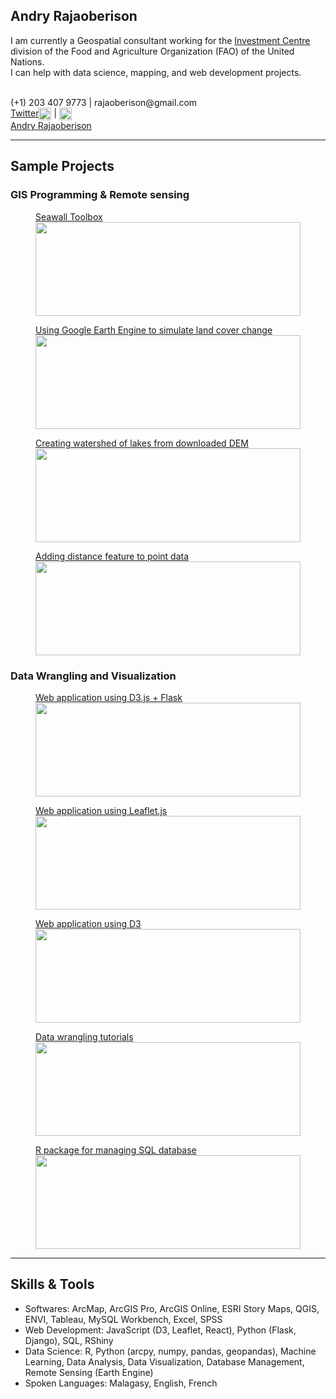 <div class="header-grid">

<span class="header-desc">
<h2>Andry Rajaoberison</h2>
<p>I am currently a Geospatial consultant working for the <a href="http://www.fao.org/investment-centre/en/" target="blank_">Investment Centre</a> division of the Food and Agriculture Organization (FAO) of the United Nations.<br>I can help with data science, mapping, and web development projects.</p>
<br/>
(+1) 203 407 9773 | rajaoberison@gmail.com
<br/>
<a class='twitter' href="https://twitter.com/Rajaoberison" target="blank_">Twitter<img align="center" height="20px" src="https://rajaoberison.github.io/images/Twitter_Logo_Blue.png"></a> | <a href="https://github.com/rajaoberison" target="blank_"><img align="center" height="20px" src="https://rajaoberison.github.io/images/GitHub_Logo.png"></a>
</span>

<div class="LI-profile-badge"  data-version="v1" data-size="medium" data-locale="en_US" data-type="horizontal" data-theme="light" data-vanity="rajaoberison"><a class="LI-simple-link" href='https://www.linkedin.com/in/rajaoberison?trk=profile-badge'>Andry Rajaoberison</a></div>

</div>

---

## Sample Projects

### GIS Programming & Remote sensing

<figure><a href="https://github.com/rajaoberison/SeaWallToolBox" target="blank_">
<figcaption>Seawall Toolbox</figcaption>
<img align="center" width="100%" height="150px" src="https://rajaoberison.github.io/images/portfolio/swtbx.gif">
</a></figure>
<figure><a href="https://rajaoberison.github.io/LandcoverPrediction/" target="blank_">
<figcaption>Using Google Earth Engine to simulate land cover change</figcaption>
<img align="center" width="100%" height="150px" src="https://rajaoberison.github.io/images/portfolio/landcoverpred.gif">
</a></figure>
<figure><a href="https://github.com/rajaoberison/lakebasin-tbx/blob/master/README.md" target="blank_">
<figcaption>Creating watershed of lakes from downloaded DEM</figcaption>
<img align="center" width="100%" height="150px" src="https://rajaoberison.github.io/images/portfolio/watershed.png">
</a></figure>
<figure><a href="https://github.com/rajaoberison/rajaoberison.github.io/blob/master/distance2coast.md" target="blank_">
<figcaption>Adding distance feature to point data</figcaption>
<img align="center" width="100%" height="150px" src="https://rajaoberison.github.io/images/portfolio/distance2coast.png">
</a></figure>

### Data Wrangling and Visualization

<figure><a href="https://climatecommunication.yale.edu/visualizations-data/factsheets/" target="blank_">
<figcaption>Web application using D3.js + Flask</figcaption>
<img align="center" width="100%" height="150px" src="https://rajaoberison.github.io/images/portfolio/factsheets.gif">
</a></figure>
<figure><a href="http://dezaka.rajaoberison.com/current-data.html" target="blank_">
<figcaption>Web application using Leaflet.js</figcaption>
<img align="center" width="100%" height="150px" src="https://rajaoberison.github.io/images/portfolio/dezaka.png">
</a></figure>
<figure><a href="https://github.com/rajaoberison/rajaoberison.github.io/blob/master/coot.md" target="blank_">
<figcaption>Web application using D3</figcaption>
<img align="center" width="100%" height="150px" src="https://rajaoberison.github.io/images/portfolio/coot.png">
</a></figure>
<figure><a href="http://edsy.rajaoberison.com" target="blank_">
<figcaption>Data wrangling tutorials</figcaption>
<img align="center" width="100%" height="150px" src="https://rajaoberison.github.io/images/portfolio/edsy.png">
</a></figure>
<figure><a href="https://github.com/rajaoberison/r-ypcccdb" target="blank_">
<figcaption>R package for managing SQL database</figcaption>
<img align="center" width="100%" height="150px" src="https://rajaoberison.github.io/images/portfolio/ypcccdb.png">
</a></figure>

---

## Skills & Tools

- Softwares: ArcMap, ArcGIS Pro, ArcGIS Online, ESRI Story Maps, QGIS, ENVI, Tableau, MySQL Workbench, Excel, SPSS
- Web Development: JavaScript (D3, Leaflet, React), Python (Flask, Django), SQL, RShiny
- Data Science: R, Python (arcpy, numpy, pandas, geopandas), Machine Learning, Data Analysis, Data Visualization, Database Management, Remote Sensing (Earth Engine)
- Spoken Languages: Malagasy, English, French

<script type="text/javascript" src="https://platform.linkedin.com/badges/js/profile.js" async defer></script>
<script>
    document.getElementsByTagName('h1')[0].remove();
</script>
